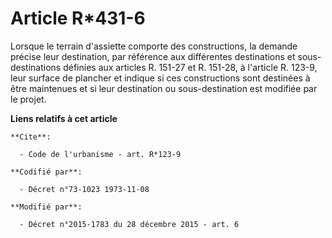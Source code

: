 # Article R*431-6

Lorsque le terrain d'assiette comporte des constructions, la demande précise leur destination, par référence aux différentes
destinations et sous-destinations  définies aux articles R. 151-27 et R. 151-28, à l'article R. 123-9, leur surface de
plancher et indique si ces constructions sont destinées à être maintenues et si leur destination ou sous-destination  est
modifiée par le projet.

**Liens relatifs à cet article**

	**Cite**:

	  - Code de l'urbanisme - art. R*123-9

	**Codifié par**:

	  - Décret n°73-1023 1973-11-08

	**Modifié par**:

	  - Décret n°2015-1783 du 28 décembre 2015 - art. 6
